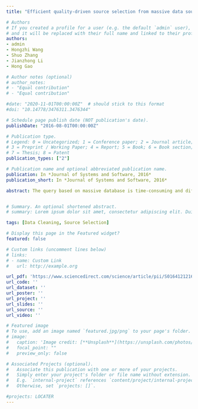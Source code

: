```yaml
---
title: "Efficient quality-driven source selection from massive data sources"

# Authors
# If you created a profile for a user (e.g. the default `admin` user), write the username (folder name) here 
# and it will be replaced with their full name and linked to their profile.
authors:
- admin
- Hongzhi Wang
- Shuo Zhang
- Jianzhong Li
- Hong Gao

# Author notes (optional)
# author_notes:
# - "Equal contribution"
# - "Equal contribution"

#date: "2020-11-01T00:00:00Z"  # should stick to this format
#doi: "10.14778/3476311.3476344"

# Schedule page publish date (NOT publication's date).
publishDate: "2016-08-01T00:00:00Z"

# Publication type.
# Legend: 0 = Uncategorized; 1 = Conference paper; 2 = Journal article;
# 3 = Preprint / Working Paper; 4 = Report; 5 = Book; 6 = Book section;
# 7 = Thesis; 8 = Patent
publication_types: ["2"]

# Publication name and optional abbreviated publication name.
publication: In *Journal of Systems and Software, 2016*
publication_short: In *Journal of Systems and Software, 2016*

abstract: The query based on massive database is time-consuming and difficult. And the uneven quality of data source makes the multiple source selection more challenging. The low-quality data source can even make the result of the information unexpected. How to efficiently select quality-driven data sources on massive database remains a hard problem. In this paper, we study the efficient source selection problem on massive data set considering the quality of data sources. Our approach evaluates the quality of data source and balances the limitation of resources and the completeness of data source. For data source selection for a specific query, our method could select the data sources with the number of keywords larger than a given threshold. And the selected sources are ranked according to the values of information in data sources. Experimental results demonstrate that our method can scale to millions of data sources and perform pretty efficiently. 


# Summary. An optional shortened abstract.
# summary: Lorem ipsum dolor sit amet, consectetur adipiscing elit. Duis posuere tellus ac convallis placerat. Proin tincidunt magna sed ex sollicitudin condimentum.

tags: [Data Cleaning, Source Selection]

# Display this page in the Featured widget?
featured: false

# Custom links (uncomment lines below)
# links:
# - name: Custom Link
#   url: http://example.org

url_pdf: 'https://www.sciencedirect.com/science/article/pii/S0164121216300577'
url_code: ''
url_dataset: ''
url_poster: ''
url_project: ''
url_slides: ''
url_source: ''
url_video: ''

# Featured image
# To use, add an image named `featured.jpg/png` to your page's folder. 
# image:
#   caption: 'Image credit: [**Unsplash**](https://unsplash.com/photos/pLCdAaMFLTE)'
#   focal_point: ""
#   preview_only: false

# Associated Projects (optional).
#   Associate this publication with one or more of your projects.
#   Simply enter your project's folder or file name without extension.
#   E.g. `internal-project` references `content/project/internal-project/index.md`.
#   Otherwise, set `projects: []`.

#projects: LOCATER
---
```


